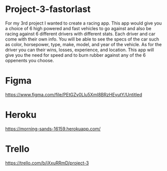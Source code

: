 # Project-3-fastorlast
For my 3rd project I wanted to create a racing app. This app would give you a choice of 6 high powered and fast vehicles to go against and also be racing against 6 different drivers with different stats. Each driver and car come with their own info. You will be able to see the specs of the car such as color, horsepower, type, make, model, and year of the vehicle. As for the driver you can their wins, losses, experience, and location. This app will give you the need for speed and to burn rubber against any of the 6 oppenents you choose. 
# Figma
https://www.figma.com/file/PEtGZv0Llu5XmI8BRzHEyutY/Untitled

# Heroku
https://morning-sands-16159.herokuapp.com/

# Trello 
https://trello.com/b/iXxuRRmD/project-3